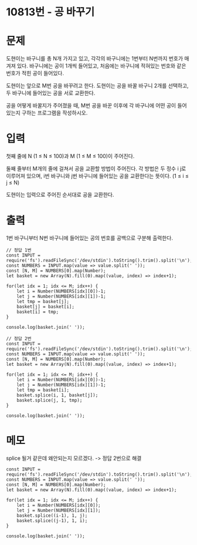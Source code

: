 # 10813번 - 공 바꾸기

# 문제
도현이는 바구니를 총 N개 가지고 있고, 각각의 바구니에는 1번부터 N번까지 번호가 매겨져 있다. 바구니에는 공이 1개씩 들어있고, 처음에는 바구니에 적혀있는 번호와 같은 번호가 적힌 공이 들어있다.

도현이는 앞으로 M번 공을 바꾸려고 한다. 도현이는 공을 바꿀 바구니 2개를 선택하고, 두 바구니에 들어있는 공을 서로 교환한다.

공을 어떻게 바꿀지가 주어졌을 때, M번 공을 바꾼 이후에 각 바구니에 어떤 공이 들어있는지 구하는 프로그램을 작성하시오.

# 입력
첫째 줄에 N (1 ≤ N ≤ 100)과 M (1 ≤ M ≤ 100)이 주어진다.

둘째 줄부터 M개의 줄에 걸쳐서 공을 교환할 방법이 주어진다. 각 방법은 두 정수 i j로 이루어져 있으며, i번 바구니와 j번 바구니에 들어있는 공을 교환한다는 뜻이다. (1 ≤ i ≤ j ≤ N)

도현이는 입력으로 주어진 순서대로 공을 교환한다.

# 출력
1번 바구니부터 N번 바구니에 들어있는 공의 번호를 공백으로 구분해 출력한다.
```
// 정답 1번
const INPUT = require('fs').readFileSync('/dev/stdin').toString().trim().split('\n');
const NUMBERS = INPUT.map(value => value.split(' '));
const [N, M] = NUMBERS[0].map(Number);
let basket = new Array(N).fill(0).map((value, index) => index+1);

for(let idx = 1; idx <= M; idx++) {
    let i = Number(NUMBERS[idx][0])-1;
    let j = Number(NUMBERS[idx][1])-1;
    let tmp = basket[j];
    basket[j] = basket[i];
    basket[i] = tmp;
}

console.log(basket.join(' '));

// 정답 2번
const INPUT = require('fs').readFileSync('/dev/stdin').toString().trim().split('\n');
const NUMBERS = INPUT.map(value => value.split(' '));
const [N, M] = NUMBERS[0].map(Number);
let basket = new Array(N).fill(0).map((value, index) => index+1);

for(let idx = 1; idx <= M; idx++) {
    let i = Number(NUMBERS[idx][0])-1;
    let j = Number(NUMBERS[idx][1])-1;
    let tmp = basket[i];
    basket.splice(i, 1, basket[j]);
    basket.splice(j, 1, tmp);
}

console.log(basket.join(' '));
```

# 메모
splice 될거 같은데 왜안되는지 모르겠다. -> 정답 2번으로 해결
```
const INPUT = require('fs').readFileSync('/dev/stdin').toString().trim().split('\n');
const NUMBERS = INPUT.map(value => value.split(' '));
const [N, M] = NUMBERS[0].map(Number);
let basket = new Array(N).fill(0).map((value, index) => index+1);

for(let idx = 1; idx <= M; idx++) {
    let i = Number(NUMBERS[idx][0]);
    let j = Number(NUMBERS[idx][1]);
    basket.splice((i-1), 1, j);
    basket.splice((j-1), 1, i);
}

console.log(basket.join(' '));
```
